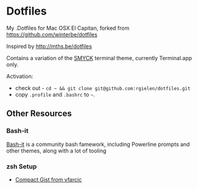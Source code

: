 Dotfiles
========

My .Dotfiles for Mac OSX El Capitan, forked from https://github.com/winterbe/dotfiles

Inspired by http://mths.be/dotfiles

Contains a variation of the [SMYCK](http://color.smyck.org/) terminal theme, currently Terminal.app only.

Activation:

  - check out - ```cd ~ && git clone git@github.com:rgielen/dotfiles.git``` 
  - copy ```.profile``` and ```.bashrc``` to ```~```.

## Other Resources

### Bash-it

[Bash-it](https://github.com/Bash-it/bash-it) is a community bash famework, including Powerline prompts and other themes, along with a lot of tooling

### zsh Setup

 - [Compact Gist from vfarcic](https://gist.github.com/vfarcic/7b9ce0f066a209b66fd2efe9d1f5ba06)
